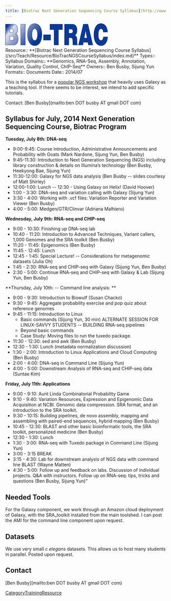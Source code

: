```yaml
---
title: [Biotrac Next Generation Sequencing Course Syllabus](http://www.biotrac.com/pages/Tracs/Trac45.html)
---
```

<div class='center'>
<a href='http://www.biotrac.com/'><img src="/src/Teach/Resource/BioTracNGSCourseSyllabus/BioTracLogo.gif" alt="Bio-Trac"  /></a>
</div>





<div class='deploymentbox'>
 Resource:: **[Biotrac Next Generation Sequencing Course Syllabus](/src/Teach/Resource/BioTracNGSCourseSyllabus/index.md)**
 Types:: Syllabus
 Domains:: **Genomics, RNA-Seq, Assembly, Annotation, Variation, Quality Control, ChIP-Seq** 
 Owners:: Ben Busby, Sijung Yun
 Formats:: Documents  
 Date:: 2014/07
</div>

This is the syllabus for a [popular NGS workshop](http://www.biotrac.com/pages/Tracs/Trac45.html) that heavily uses Galaxy as a teaching tool.  If there seems to be interest, we intend to add specific tutorials.  

Contact: [Ben Busby](mailto:ben DOT busby AT gmail DOT com)

## Syllabus for July, 2014 Next Generation Sequencing Course, Biotrac Program

**Tuesday,  July 8th: DNA-seq**

* 9:00-9:45: Course Introduction, Administrative Announcements and Probability with Goats (Mark Nardone, Sijung Yun, Ben Busby)
* 9:45-11:30: Introduction to Next Generation Sequencing (NGS) including library construction & details on Illumina’s technology (Ben Busby, Heekyong Bae, Sijung Yun)
* 11:30-12:00: Galaxy for NGS data analysis (Ben Busby -- slides courtesy of Matt Shirley)
* 12:00-1:00: Lunch -- 12:30 - Using Galaxy on Helix! (David Hoover) 
* 1:00 - 3:30: DNA-seq and variation calling with Galaxy (Sijung Yun)
* 3:30 - 4:00: Working with .vcf files: Variation Reporter and Variation Viewer (Ben Busby)
* 4:00 - 5:00: Medgen/GTR/Clinvar (Adriana Malhiero)

**Wednesday, July 9th: RNA-seq and CHIP-seq**
* 9:00 - 10:30: Finishing up DNA-seq lab
* 10:40 - 11:20:  Introduction to Advanced Techniques, Variant callers, 1,000 Genomes and the SRA toolkit (Ben Busby)
* 11:20 - 11:45: Epigenomics (Ben Busby) 
* 11:45 - 12:45: Lunch 
* 12:45 - 1:45: Special Lecture! -- Considerations for metagenomic datasets (Julia Oh)
* 1:45 - 2:30: RNA-seq and CHIP-seq with Galaxy (Sijung Yun, Ben Busby) 
* 2:30 - 5:00: Continue RNA-seq and CHIP-seq with Galaxy & Lab (Sijung Yun, Ben Busby)

**Thursday, July 10th: -- Command line analysis:  **
* 9:00 - 9:30: Introduction to Biowulf (Susan Chacko)
* 9:30 - 9:45: Aggregate probability exercise and pop quiz about reference genomes
* 9:45 - 11:15: Introduction to Linux
  * Basic commands (Sijung Yun, 30 min)
    ALTERNATE SESSION FOR LINUX-SAVVY STUDENTS -- BUILDING RNA-seq pipelines
  * Beyond basic commands
  * Case Study: Moving files to run the tuxedo package.  
* 11:30 - 12:30: sed and awk (Ben Busby)
* 12:30 - 1:30: Lunch (metadata normalization discussion)
* 1:30 - 2:00: Introduction to Linux Applications and Cloud Computing (Ben Busby)
* 2:00 - 4:00: DNA-seq in Command Line (Sijung Yun)
* 4:00 - 5:00: Downstream Analysis of RNA-seq and CHIP-seq data (Suntae Kim)

**Friday, July 11th: Applications**
* 9:00 - 9:10: Aunt Linda Combinatorial Probability Game
* 9:10 - 9:40: Variation Resources, Expression and Epigenomic Data Acquisition at NCBI.  Genomic data compression.  SRA format, and an introduction to the SRA toolkit.  
* 9:30 - 10:15: Building pipelines, de novo assembly, mapping and assembling with paired-end sequences, hybrid mapping (Ben Busby)
* 10:45 - 12:30: BLAST and other basic bioinformatic tools, the SRA toolkit, personalized medicine (Ben Busby)  
* 12:30 - 1:30: Lunch 
* 1:30 - 3:00: RNA-seq with Tuxedo package in Command Line (Sijung Yun)
* 3:00 - 3:15 BREAK
* 3:15 - 4:30: Lab for downstream analysis of NGS data with command line BLAST (Wayne Matten)
* 4:30 - 5:00: Follow up and feedback on labs.  Discussion of individual projects.  Q&A with instructors.  Follow up on RNA-seq: tips, tricks and questions (Ben Busby, Sijung Yun)"

## Needed Tools

For the Galaxy component, we work through an Amazon cloud deployment of Galaxy, with the SRA_toolkit installed from the main toolshed.  I can post the AMI for the command line component upon request.

## Datasets

We use very small *c elegans* datasets.  This allows us to host many students in parallel.  Posted upon request.  

## Contact

[Ben Busby](mailto:ben DOT busby AT gmail DOT com)

[CategoryTrainingResource](/src/CategoryTrainingResource/index.md)
